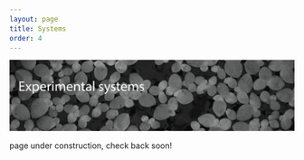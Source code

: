 ```yaml
---
layout: page
title: Systems
order: 4
---
```


![system](images/system-banner.png)

page under construction, check back soon!